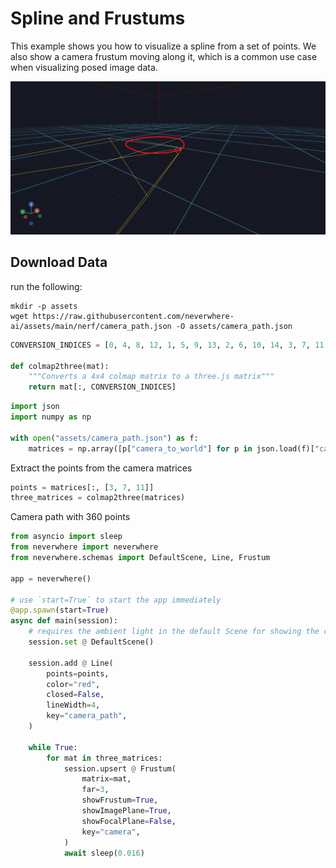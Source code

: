 
# Spline and Frustums

This example shows you how to visualize a spline from a set of points. We also show a camera frustum moving along it, which is a common use case when visualizing posed image data.

![frustum](figures/15_spline_frustum.png)

## Download Data

run the following:

```shell
mkdir -p assets
wget https://raw.githubusercontent.com/neverwhere-ai/assets/main/nerf/camera_path.json -O assets/camera_path.json
```


```python
CONVERSION_INDICES = [0, 4, 8, 12, 1, 5, 9, 13, 2, 6, 10, 14, 3, 7, 11, 15]

def colmap2three(mat):
    """Converts a 4x4 colmap matrix to a three.js matrix"""
    return mat[:, CONVERSION_INDICES]
```
```python
import json
import numpy as np

with open("assets/camera_path.json") as f:
    matrices = np.array([p["camera_to_world"] for p in json.load(f)["camera_path"]])
```
Extract the points from the camera matrices
```python
points = matrices[:, [3, 7, 11]]
three_matrices = colmap2three(matrices)
```
Camera path with 360 points
```python
from asyncio import sleep
from neverwhere import neverwhere
from neverwhere.schemas import DefaultScene, Line, Frustum

app = neverwhere()

# use `start=True` to start the app immediately
@app.spawn(start=True)
async def main(session):
    # requires the ambient light in the default Scene for showing the colors
    session.set @ DefaultScene()

    session.add @ Line(
        points=points,
        color="red",
        closed=False,
        lineWidth=4,
        key="camera_path",
    )

    while True:
        for mat in three_matrices:
            session.upsert @ Frustum(
                matrix=mat,
                far=3,
                showFrustum=True,
                showImagePlane=True,
                showFocalPlane=False,
                key="camera",
            )
            await sleep(0.016)
```
